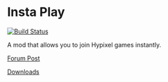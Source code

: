 # Insta Play
[![Build Status](https://travis-ci.org/JGSBroadcast/InstaPlay.svg?branch=master)](https://travis-ci.org/JGSBroadcast/InstaPlay)

A mod that allows you to join Hypixel games instantly.

[Forum Post](https://hypixel.net/threads/forge-instaplay-mod.1412338/)

[Downloads](http://jgsbroadcast.tk/dl/?version=All&mod=InstaPlay)